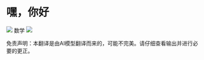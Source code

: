 # 嘿，你好

![](./translated_images/bicycle.e5987a077c36459b31452b5f6322a930fe95440ab29aeb9c7cbea92148cbe694.zh.png)
数学
![](./translated_images/Math.057b8e51717bb65cec8a5b1b0d2eba85728b325315d7edd870b1d734356bb42a.zh.jpg)


免责声明：本翻译是由AI模型翻译而来的，可能不完美。请仔细查看输出并进行必要的更正。